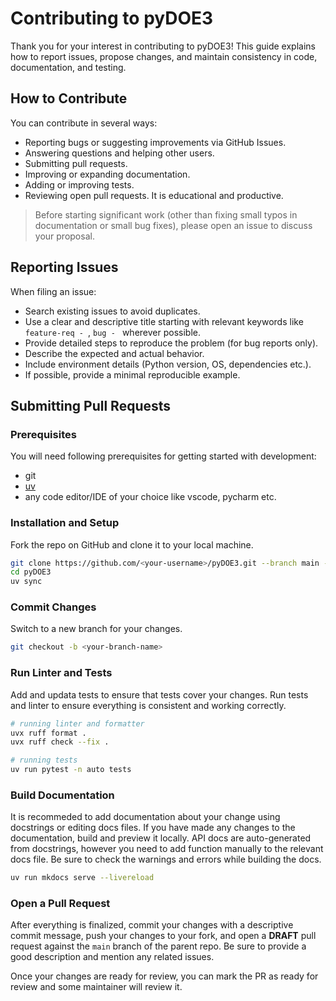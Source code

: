 # Contributing to pyDOE3

Thank you for your interest in contributing to pyDOE3! 
This guide explains how to report issues, propose changes, and maintain consistency in code, documentation, and testing.

## How to Contribute

You can contribute in several ways:

- Reporting bugs or suggesting improvements via GitHub Issues.
- Answering questions and helping other users.
- Submitting pull requests.
- Improving or expanding documentation.
- Adding or improving tests.
- Reviewing open pull requests. It is educational and productive.

> Before starting significant work (other than fixing small typos in documentation or small bug fixes), please open an issue to discuss your proposal.

## Reporting Issues

When filing an issue:

- Search existing issues to avoid duplicates.
- Use a clear and descriptive title starting with relevant keywords like `feature-req - `, `bug - ` wherever possible.
- Provide detailed steps to reproduce the problem (for bug reports only).
- Describe the expected and actual behavior.
- Include environment details (Python version, OS, dependencies etc.).
- If possible, provide a minimal reproducible example.

## Submitting Pull Requests

### Prerequisites

You will need following prerequisites for getting started with development:
- git
- [uv](https://docs.astral.sh/uv/getting-started/installation)
- any code editor/IDE of your choice like vscode, pycharm etc.

### Installation and Setup

Fork the repo on GitHub and clone it to your local machine.

```bash
git clone https://github.com/<your-username>/pyDOE3.git --branch main --depth 1
cd pyDOE3
uv sync
```

### Commit Changes

Switch to a new branch for your changes.

```bash
git checkout -b <your-branch-name>
```

### Run Linter and Tests

Add and updata tests to ensure that tests cover your changes. Run tests and linter to ensure everything is consistent and working correctly.

```bash
# running linter and formatter
uvx ruff format .
uvx ruff check --fix .

# running tests
uv run pytest -n auto tests
```

### Build Documentation

It is recommeded to add documentation about your change using docstrings or editing docs files. If you have made any changes to the documentation, build and preview it locally. API docs are auto-generated from docstrings, however you need to add function manually to the relevant docs file. Be sure to check the warnings and errors while building the docs.

```bash
uv run mkdocs serve --livereload
```

### Open a Pull Request

After everything is finalized, commit your changes with a descriptive commit message, push your changes to your fork, and open a **DRAFT** pull request against the `main` branch of the parent repo. Be sure to provide a good description and mention any related issues.

Once your changes are ready for review, you can mark the PR as ready for review and some maintainer will review it.
